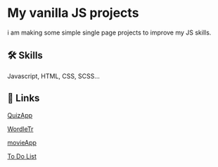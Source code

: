 
# My vanilla JS projects

i am making some simple single page projects to improve my JS skills.

## 🛠 Skills
Javascript, HTML, CSS, SCSS...


## 🔗 Links
[QuizApp](https://quizapp-ah9.pages.dev/)

[WordleTr]()

[movieApp]()


[To Do List](https://codepen.io/ersin-recode/pen/KKodWPW)




